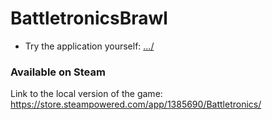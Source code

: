 # BattletronicsBrawl

- Try the application yourself: <a href="" target="_blank">.../</a>

### Available on Steam
Link to the local version of the game: https://store.steampowered.com/app/1385690/Battletronics/
